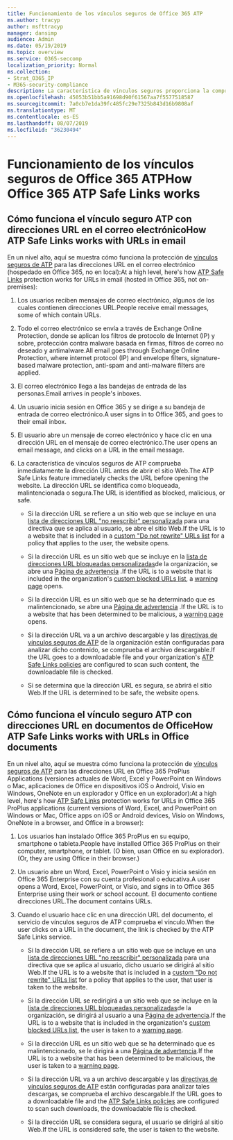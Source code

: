 ```yaml
---
title: Funcionamiento de los vínculos seguros de Office 365 ATP
ms.author: tracyp
author: msfttracyp
manager: dansimp
audience: Admin
ms.date: 05/19/2019
ms.topic: overview
ms.service: O365-seccomp
localization_priority: Normal
ms.collection:
- Strat_O365_IP
- M365-security-compliance
description: La característica de vínculos seguros proporciona la comprobación del tiempo de clic de los hipervínculos en los documentos de Office y en los mensajes de correo electrónico. Lea este artículo para obtener información sobre cómo funciona el vínculo seguro ATP.
ms.openlocfilehash: 45053b51bb5a91698d90f61567aa7f5577518587
ms.sourcegitcommit: 7a0cb7e1da39fc485fc29e7325b843d16b9808af
ms.translationtype: MT
ms.contentlocale: es-ES
ms.lasthandoff: 08/07/2019
ms.locfileid: "36230494"
---
```

# <a name="how-office-365-atp-safe-links-works"></a><span data-ttu-id="a5b75-104">Funcionamiento de los vínculos seguros de Office 365 ATP</span><span class="sxs-lookup"><span data-stu-id="a5b75-104">How Office 365 ATP Safe Links works</span></span>
         
## <a name="how-atp-safe-links-works-with-urls-in-email"></a><span data-ttu-id="a5b75-105">Cómo funciona el vínculo seguro ATP con direcciones URL en el correo electrónico</span><span class="sxs-lookup"><span data-stu-id="a5b75-105">How ATP Safe Links works with URLs in email</span></span>

<span data-ttu-id="a5b75-106">En un nivel alto, aquí se muestra cómo funciona la protección de [vínculos seguros de ATP](atp-safe-links.md) para las direcciones URL en el correo electrónico (hospedado en Office 365, no en local):</span><span class="sxs-lookup"><span data-stu-id="a5b75-106">At a high level, here's how [ATP Safe Links](atp-safe-links.md) protection works for URLs in email (hosted in Office 365, not on-premises):</span></span>
  
1. <span data-ttu-id="a5b75-107">Los usuarios reciben mensajes de correo electrónico, algunos de los cuales contienen direcciones URL.</span><span class="sxs-lookup"><span data-stu-id="a5b75-107">People receive email messages, some of which contain URLs.</span></span>
    
2. <span data-ttu-id="a5b75-108">Todo el correo electrónico se envía a través de Exchange Online Protection, donde se aplican los filtros de protocolo de Internet (IP) y sobre, protección contra malware basada en firmas, filtros de correo no deseado y antimalware.</span><span class="sxs-lookup"><span data-stu-id="a5b75-108">All email goes through Exchange Online Protection, where internet protocol (IP) and envelope filters, signature-based malware protection, anti-spam and anti-malware filters are applied.</span></span> 
    
3. <span data-ttu-id="a5b75-109">El correo electrónico llega a las bandejas de entrada de las personas.</span><span class="sxs-lookup"><span data-stu-id="a5b75-109">Email arrives in people's inboxes.</span></span>
    
4. <span data-ttu-id="a5b75-110">Un usuario inicia sesión en Office 365 y se dirige a su bandeja de entrada de correo electrónico.</span><span class="sxs-lookup"><span data-stu-id="a5b75-110">A user signs in to Office 365, and goes to their email inbox.</span></span>
    
5. <span data-ttu-id="a5b75-111">El usuario abre un mensaje de correo electrónico y hace clic en una dirección URL en el mensaje de correo electrónico.</span><span class="sxs-lookup"><span data-stu-id="a5b75-111">The user opens an email message, and clicks on a URL in the email message.</span></span>
    
6. <span data-ttu-id="a5b75-112">La característica de vínculos seguros de ATP comprueba inmediatamente la dirección URL antes de abrir el sitio Web.</span><span class="sxs-lookup"><span data-stu-id="a5b75-112">The ATP Safe Links feature immediately checks the URL before opening the website.</span></span> <span data-ttu-id="a5b75-113">La dirección URL se identifica como bloqueada, malintencionada o segura.</span><span class="sxs-lookup"><span data-stu-id="a5b75-113">The URL is identified as blocked, malicious, or safe.</span></span>
    
    - <span data-ttu-id="a5b75-114">Si la dirección URL se refiere a un sitio web que se incluye en una [lista de direcciones URL "no reescribir" personalizada](set-up-a-custom-do-not-rewrite-urls-list-with-atp.md) para una directiva que se aplica al usuario, se abre el sitio Web.</span><span class="sxs-lookup"><span data-stu-id="a5b75-114">If the URL is to a website that is included in a [custom "Do not rewrite" URLs list](set-up-a-custom-do-not-rewrite-urls-list-with-atp.md) for a policy that applies to the user, the website opens.</span></span> 
    
    - <span data-ttu-id="a5b75-115">Si la dirección URL es un sitio web que se incluye en la [lista de direcciones URL bloqueadas personalizadas](set-up-a-custom-blocked-urls-list-wtih-atp.md)de la organización, se abre una [Página de advertencia](atp-safe-links-warning-pages.md) .</span><span class="sxs-lookup"><span data-stu-id="a5b75-115">If the URL is to a website that is included in the organization's [custom blocked URLs list](set-up-a-custom-blocked-urls-list-wtih-atp.md), a [warning page](atp-safe-links-warning-pages.md) opens.</span></span> 
    
    - <span data-ttu-id="a5b75-116">Si la dirección URL es un sitio web que se ha determinado que es malintencionado, se abre una [Página de advertencia](atp-safe-links-warning-pages.md) .</span><span class="sxs-lookup"><span data-stu-id="a5b75-116">If the URL is to a website that has been determined to be malicious, a [warning page](atp-safe-links-warning-pages.md) opens.</span></span> 
    
    - <span data-ttu-id="a5b75-117">Si la dirección URL va a un archivo descargable y las [directivas de vínculos seguros de ATP](set-up-atp-safe-links-policies.md) de la organización están configuradas para analizar dicho contenido, se comprueba el archivo descargable.</span><span class="sxs-lookup"><span data-stu-id="a5b75-117">If the URL goes to a downloadable file and your organization's [ATP Safe Links policies](set-up-atp-safe-links-policies.md) are configured to scan such content, the downloadable file is checked.</span></span> 
    
    - <span data-ttu-id="a5b75-118">Si se determina que la dirección URL es segura, se abrirá el sitio Web.</span><span class="sxs-lookup"><span data-stu-id="a5b75-118">If the URL is determined to be safe, the website opens.</span></span>
    
## <a name="how-atp-safe-links-works-with-urls-in-office-documents"></a><span data-ttu-id="a5b75-119">Cómo funciona el vínculo seguro ATP con direcciones URL en documentos de Office</span><span class="sxs-lookup"><span data-stu-id="a5b75-119">How ATP Safe Links works with URLs in Office documents</span></span>

<span data-ttu-id="a5b75-120">En un nivel alto, aquí se muestra cómo funciona la protección de [vínculos seguros de ATP](atp-safe-links.md) para las direcciones URL en Office 365 ProPlus Applications (versiones actuales de Word, Excel y PowerPoint en Windows o Mac, aplicaciones de Office en dispositivos iOS o Android, Visio en Windows, OneNote en un explorador y Office en un explorador):</span><span class="sxs-lookup"><span data-stu-id="a5b75-120">At a high level, here's how [ATP Safe Links](atp-safe-links.md) protection works for URLs in Office 365 ProPlus applications (current versions of Word, Excel, and PowerPoint on Windows or Mac, Office apps on iOS or Android devices, Visio on Windows, OneNote in a browser, and Office in a browser):</span></span>
  
1. <span data-ttu-id="a5b75-121">Los usuarios han instalado Office 365 ProPlus en su equipo, smartphone o tableta.</span><span class="sxs-lookup"><span data-stu-id="a5b75-121">People have installed Office 365 ProPlus on their computer, smartphone, or tablet.</span></span> <span data-ttu-id="a5b75-122">(O bien, usan Office en su explorador).</span><span class="sxs-lookup"><span data-stu-id="a5b75-122">(Or, they are using Office in their browser.)</span></span>
    
2. <span data-ttu-id="a5b75-123">Un usuario abre un Word, Excel, PowerPoint o Visio y inicia sesión en Office 365 Enterprise con su cuenta profesional o educativa.</span><span class="sxs-lookup"><span data-stu-id="a5b75-123">A user opens a Word, Excel, PowerPoint, or Visio, and signs in to Office 365 Enterprise using their work or school account.</span></span> <span data-ttu-id="a5b75-124">El documento contiene direcciones URL.</span><span class="sxs-lookup"><span data-stu-id="a5b75-124">The document contains URLs.</span></span>
    
3. <span data-ttu-id="a5b75-125">Cuando el usuario hace clic en una dirección URL del documento, el servicio de vínculos seguros de ATP comprueba el vínculo.</span><span class="sxs-lookup"><span data-stu-id="a5b75-125">When the user clicks on a URL in the document, the link is checked by the ATP Safe Links service.</span></span>
    
      - <span data-ttu-id="a5b75-126">Si la dirección URL se refiere a un sitio web que se incluye en una [lista de direcciones URL "no reescribir" personalizada](set-up-a-custom-do-not-rewrite-urls-list-with-atp.md) para una directiva que se aplica al usuario, dicho usuario se dirigirá al sitio Web.</span><span class="sxs-lookup"><span data-stu-id="a5b75-126">If the URL is to a website that is included in a [custom "Do not rewrite" URLs list](set-up-a-custom-do-not-rewrite-urls-list-with-atp.md) for a policy that applies to the user, that user is taken to the website.</span></span> 
    
      - <span data-ttu-id="a5b75-127">Si la dirección URL se redirigirá a un sitio web que se incluye en la [lista de direcciones URL bloqueadas personalizadas](set-up-a-custom-blocked-urls-list-wtih-atp.md)de la organización, se dirigirá al usuario a una [Página de advertencia](atp-safe-links-warning-pages.md).</span><span class="sxs-lookup"><span data-stu-id="a5b75-127">If the URL is to a website that is included in the organization's [custom blocked URLs list](set-up-a-custom-blocked-urls-list-wtih-atp.md), the user is taken to a [warning page](atp-safe-links-warning-pages.md).</span></span>
    
      - <span data-ttu-id="a5b75-128">Si la dirección URL es un sitio web que se ha determinado que es malintencionado, se le dirigirá a una [Página de advertencia](atp-safe-links-warning-pages.md).</span><span class="sxs-lookup"><span data-stu-id="a5b75-128">If the URL is to a website that has been determined to be malicious, the user is taken to a [warning page](atp-safe-links-warning-pages.md).</span></span>
    
      - <span data-ttu-id="a5b75-129">Si la dirección URL va a un archivo descargable y las [directivas de vínculos seguros de ATP](set-up-atp-safe-links-policies.md) están configuradas para analizar tales descargas, se comprueba el archivo descargable.</span><span class="sxs-lookup"><span data-stu-id="a5b75-129">If the URL goes to a downloadable file and the [ATP Safe Links policies](set-up-atp-safe-links-policies.md) are configured to scan such downloads, the downloadable file is checked.</span></span> 
    
      - <span data-ttu-id="a5b75-130">Si la dirección URL se considera segura, el usuario se dirigirá al sitio Web.</span><span class="sxs-lookup"><span data-stu-id="a5b75-130">If the URL is considered safe, the user is taken to the website.</span></span>

